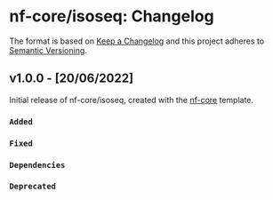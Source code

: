 # nf-core/isoseq: Changelog

The format is based on [Keep a Changelog](https://keepachangelog.com/en/1.0.0/)
and this project adheres to [Semantic Versioning](https://semver.org/spec/v2.0.0.html).

## v1.0.0 - [20/06/2022]

Initial release of nf-core/isoseq, created with the [nf-core](https://nf-co.re/) template.

### `Added`

### `Fixed`

### `Dependencies`

### `Deprecated`
